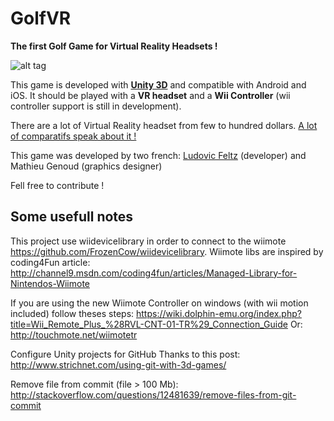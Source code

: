 # GolfVR #

**The first Golf Game for Virtual Reality Headsets !**

![alt tag](https://raw.githubusercontent.com/UniVR/GolfVR/master/Images/GolfVR.jpg)

This game is developed with [**Unity 3D**](https://unity3d.com/) and compatible with Android and iOS.
It should be played with a **VR headset** and a **Wii Controller** (wii controller support is still in development).

There are a lot of Virtual Reality headset from few to hundred dollars. [A lot of comparatifs speak about it !](http://heavy.com/tech/2015/07/best-vr-virtual-reality-headset-glasses-goggles-oculus-rift-specs-review/)

This game was developed by two french: [Ludovic Feltz](http://feltz.fr) (developer) and Mathieu Genoud (graphics designer)

Fell free to contribute !


## Some usefull notes ##
This project use wiidevicelibrary in order to connect to the wiimote https://github.com/FrozenCow/wiidevicelibrary. Wiimote libs are inspired by coding4Fun article: http://channel9.msdn.com/coding4fun/articles/Managed-Library-for-Nintendos-Wiimote

If you are using the new Wiimote Controller on windows (with wii motion included) follow theses steps: https://wiki.dolphin-emu.org/index.php?title=Wii_Remote_Plus_%28RVL-CNT-01-TR%29_Connection_Guide Or: http://touchmote.net/wiimotetr

Configure Unity projects for GitHub Thanks to this post: http://www.strichnet.com/using-git-with-3d-games/

Remove file from commit (file > 100 Mb): http://stackoverflow.com/questions/12481639/remove-files-from-git-commit
